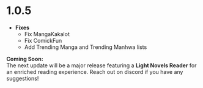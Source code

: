 # 1.0.5

- **Fixes**
  - Fix MangaKakalot
  - Fix ComickFun
  - Add Trending Manga and Trending Manhwa lists

**Coming Soon:**  
The next update will be a major release featuring a **Light Novels Reader** for an enriched reading experience. Reach out on discord if you have any suggestions!

